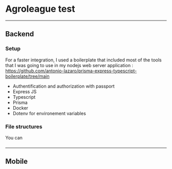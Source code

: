 # Agroleague test

---

## Backend 

### Setup
For a faster integration, I used a boilerplate that included most of the tools that I was going to use in my nodejs web server application :
https://github.com/antonio-lazaro/prisma-express-typescript-boilerplate/tree/main

- Authentification and authorization with passport
- Express JS
- Typescript
- Prisma
- Docker
- Dotenv for environement variables

### File structures 
You can 


### 

---

## Mobile